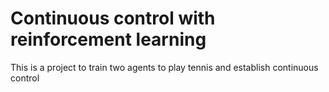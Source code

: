 # Continuous control with reinforcement learning
This is a project to train two agents to play tennis and establish continuous control 
